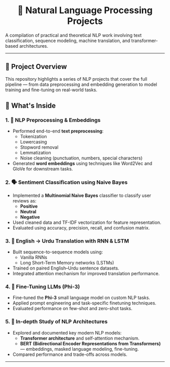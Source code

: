 <h1 align="center">🧠 Natural Language Processing Projects</h1>


  A compilation of practical and theoretical NLP work involving text classification, sequence modeling, machine translation, and transformer-based architectures.


---

## 📌 Project Overview

This repository highlights a series of NLP projects that cover the full pipeline — from data preprocessing and embedding generation to model training and fine-tuning on real-world tasks.

## 🚀 What's Inside

### 1. 🧹 NLP Preprocessing & Embeddings
- Performed end-to-end **text preprocessing**:
  - Tokenization
  - Lowercasing
  - Stopword removal
  - Lemmatization
  - Noise cleaning (punctuation, numbers, special characters)
- Generated **word embeddings** using techniques like Word2Vec and GloVe for downstream tasks.

### 2. 🗣️ Sentiment Classification using Naive Bayes
- Implemented a **Multinomial Naive Bayes** classifier to classify user reviews as:
  - **Positive**
  - **Neutral**
  - **Negative**
- Used cleaned data and TF-IDF vectorization for feature representation.
- Evaluated using accuracy, precision, recall, and confusion matrix.

### 3. 🔄 English → Urdu Translation with RNN & LSTM
- Built sequence-to-sequence models using:
  - Vanilla RNNs
  - Long Short-Term Memory networks (LSTMs)
- Trained on paired English–Urdu sentence datasets.
- Integrated attention mechanism for improved translation performance.

### 4. 🔧 Fine-Tuning LLMs (Phi-3)
- Fine-tuned the **Phi-3** small language model on custom NLP tasks.
- Applied prompt engineering and task-specific finetuning techniques.
- Evaluated performance on few-shot and zero-shot tasks.

### 5. 🧠 In-depth Study of NLP Architectures
- Explored and documented key modern NLP models:
  - **Transformer architecture** and self-attention mechanism.
  - **BERT (Bidirectional Encoder Representations from Transformers)** — embeddings, masked language modeling, fine-tuning.
- Compared performance and trade-offs across models.

---


